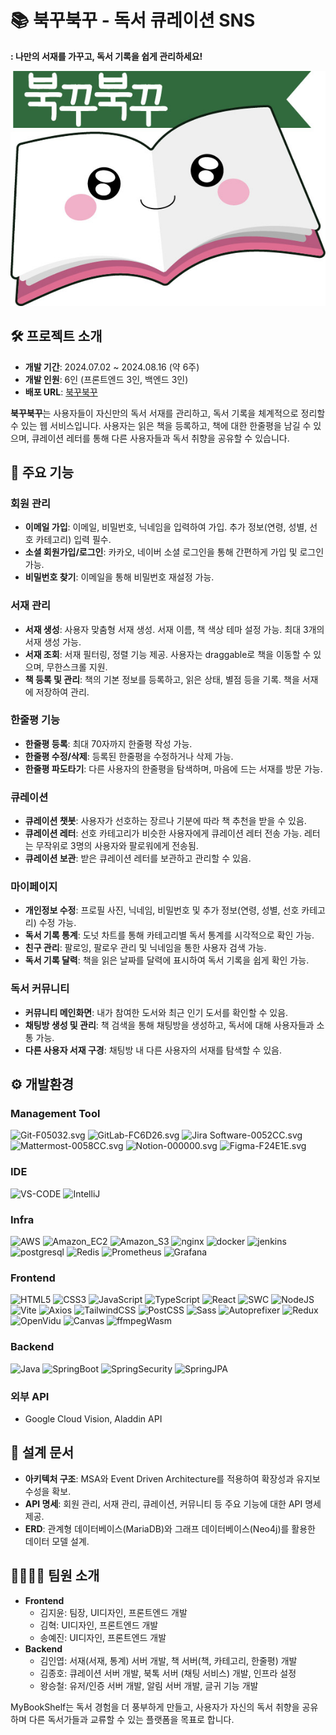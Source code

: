 # 📚 북꾸북꾸 - 독서 큐레이션 SNS

**: 나만의 서재를 가꾸고, 독서 기록을 쉽게 관리하세요!**

![로고](./images/logo_white.jpg)

## 🛠 프로젝트 소개
- **개발 기간**: 2024.07.02 ~ 2024.08.16 (약 6주)
- **개발 인원**: 6인 (프론트엔드 3인, 백엔드 3인)
- **배포 URL**: [북꾸북꾸](https://i11a506.p.ssafy.io)

<b>북꾸북꾸</b>는 사용자들이 자신만의 독서 서재를 관리하고, 독서 기록을 체계적으로 정리할 수 있는 웹 서비스입니다. 사용자는 읽은 책을 등록하고, 책에 대한 한줄평을 남길 수 있으며, 큐레이션 레터를 통해 다른 사용자들과 독서 취향을 공유할 수 있습니다.

## 🌟 주요 기능

### 회원 관리
- **이메일 가입**: 이메일, 비밀번호, 닉네임을 입력하여 가입. 추가 정보(연령, 성별, 선호 카테고리) 입력 필수.
- **소셜 회원가입/로그인**: 카카오, 네이버 소셜 로그인을 통해 간편하게 가입 및 로그인 가능.
- **비밀번호 찾기**: 이메일을 통해 비밀번호 재설정 가능.

### 서재 관리
- **서재 생성**: 사용자 맞춤형 서재 생성. 서재 이름, 책 색상 테마 설정 가능. 최대 3개의 서재 생성 가능.
- **서재 조회**: 서재 필터링, 정렬 기능 제공. 사용자는 draggable로 책을 이동할 수 있으며, 무한스크롤 지원.
- **책 등록 및 관리**: 책의 기본 정보를 등록하고, 읽은 상태, 별점 등을 기록. 책을 서재에 저장하여 관리.

### 한줄평 기능
- **한줄평 등록**: 최대 70자까지 한줄평 작성 가능.
- **한줄평 수정/삭제**: 등록된 한줄평을 수정하거나 삭제 가능.
- **한줄평 파도타기**: 다른 사용자의 한줄평을 탐색하며, 마음에 드는 서재를 방문 가능.

### 큐레이션
- **큐레이션 챗봇**: 사용자가 선호하는 장르나 기분에 따라 책 추천을 받을 수 있음.
- **큐레이션 레터**: 선호 카테고리가 비슷한 사용자에게 큐레이션 레터 전송 가능. 레터는 무작위로 3명의 사용자와 팔로워에게 전송됨.
- **큐레이션 보관**: 받은 큐레이션 레터를 보관하고 관리할 수 있음.

### 마이페이지
- **개인정보 수정**: 프로필 사진, 닉네임, 비밀번호 및 추가 정보(연령, 성별, 선호 카테고리) 수정 가능.
- **독서 기록 통계**: 도넛 차트를 통해 카테고리별 독서 통계를 시각적으로 확인 가능.
- **친구 관리**: 팔로잉, 팔로우 관리 및 닉네임을 통한 사용자 검색 가능.
- **독서 기록 달력**: 책을 읽은 날짜를 달력에 표시하여 독서 기록을 쉽게 확인 가능.

### 독서 커뮤니티
- **커뮤니티 메인화면**: 내가 참여한 도서와 최근 인기 도서를 확인할 수 있음.
- **채팅방 생성 및 관리**: 책 검색을 통해 채팅방을 생성하고, 독서에 대해 사용자들과 소통 가능.
- **다른 사용자 서재 구경**: 채팅방 내 다른 사용자의 서재를 탐색할 수 있음.

## ⚙ 개발환경

### Management Tool

![Git-F05032.svg](https://img.shields.io/badge/Git-F05032.svg?&style=for-the-badge&logo=Git&logoColor=white)
![GitLab-FC6D26.svg](https://img.shields.io/badge/GitLab-FC6D26.svg?&style=for-the-badge&logo=GitLab&logoColor=white)
![Jira Software-0052CC.svg](https://img.shields.io/badge/Jira_Software-0052CC.svg?&style=for-the-badge&logo=JiraSoftware&logoColor=white)
![Mattermost-0058CC.svg](https://img.shields.io/badge/Mattermost-0058CC.svg?&style=for-the-badge&logo=Mattermost&logoColor=white)
![Notion-000000.svg](https://img.shields.io/badge/Notion-000000.svg?&style=for-the-badge&logo=Notion&logoColor=white)
![Figma-F24E1E.svg](https://img.shields.io/badge/Figma-F24E1E.svg?&style=for-the-badge&logo=Figma&logoColor=white)

### IDE

![VS-CODE](https://img.shields.io/badge/Visual%20Studio%20Code-007ACC.svg?&style=for-the-badge&logo=Visual%20Studio%20Code&logoColor=white)
![IntelliJ](https://img.shields.io/badge/IntelliJ%20IDEA-000000.svg?&style=for-the-badge&logo=IntelliJ%20IDEA&logoColor=white)

### Infra

![AWS](https://img.shields.io/badge/Amazon_AWS-232F3E.svg?&style=for-the-badge&logo=AmazonAWS_&logoColor=white)
![Amazon_EC2](https://img.shields.io/badge/Amazon%20EC2-FF9900.svg?&style=for-the-badge&logo=Amazon%20EC2&logoColor=white)
![Amazon_S3](https://img.shields.io/badge/Amazon%20S3-569A31.svg?&style=for-the-badge&logo=Amazon%20S3&logoColor=white)
![nginx](https://img.shields.io/badge/NGINX-009639.svg?&style=for-the-badge&logo=NGINX&logoColor=white)
![docker](https://img.shields.io/badge/Docker-2496ED.svg?&style=for-the-badge&logo=Docker&logoColor=white)
![jenkins](https://img.shields.io/badge/Jenkins-D24939.svg?&style=for-the-badge&logo=Jenkins&logoColor=white)
![postgresql](https://img.shields.io/badge/PostgreSQL-4169E1.svg?&style=for-the-badge&logo=PostgreSQL&logoColor=white)
![Redis](https://img.shields.io/badge/Redis-DC3872D.svg?&style=for-the-badge&logo=Redis&logoColor=white)
![Prometheus](https://img.shields.io/badge/Prometheus-E6522C.svg?&style=for-the-badge&logo=Prometheus&logoColor=white)
![Grafana](https://img.shields.io/badge/Grafana-F46800.svg?&style=for-the-badge&logo=Grafana&logoColor=white)

### Frontend

![HTML5](https://img.shields.io/badge/HTML5-E34F26.svg?&style=for-the-badge&logo=HTML5&logoColor=white)
![CSS3](https://img.shields.io/badge/CSS3-1572B6.svg?&style=for-the-badge&logo=CSS3&logoColor=white)
![JavaScript](https://img.shields.io/badge/JavaScript-F7DF1E.svg?&style=for-the-badge&logo=JavaScript&logoColor=white)
![TypeScript](https://img.shields.io/badge/TypeScript-3172C6.svg?&style=for-the-badge&logo=TypeScript&logoColor=white)
![React](https://img.shields.io/badge/React-61DAFB.svg?&style=for-the-badge&logo=React&logoColor=white)
![SWC](https://img.shields.io/badge/Node\.js-339933.svg?&style=for-the-badge&logo=Node\.js&logoColor=white)
![NodeJS](https://img.shields.io/badge/Amazon%20EC2-FF9900.svg?&style=for-the-badge&logo=Amazon%20EC2&logoColor=white)
![Vite](https://img.shields.io/badge/Vite-646CFF.svg?&style=for-the-badge&logo=Vite&logoColor=white)
![Axios](https://img.shields.io/badge/Axios-5A29E4.svg?&style=for-the-badge&logo=Axios&logoColor=white)
![TailwindCSS](https://img.shields.io/badge/Tailwind_CSS-06B6D4.svg?&style=for-the-badge&logo=TailwindCSS&logoColor=white)
![PostCSS](https://img.shields.io/badge/PostCSS-DD3A0A.svg?&style=for-the-badge&logo=PostCSS&logoColor=white)
![Sass](https://img.shields.io/badge/Sass-CC6699.svg?&style=for-the-badge&logo=Sass&logoColor=white)
![Autoprefixer](https://img.shields.io/badge/Autoprefixer-DD3735.svg?&style=for-the-badge&logo=Autoprefixer&logoColor=white)
![Redux](https://img.shields.io/badge/Redux-764ABC.svg?&style=for-the-badge&logo=Redux&logoColor=white)
![OpenVidu](https://img.shields.io/badge/Openvidu-05D261.svg?&style=for-the-badge)
![Canvas](https://img.shields.io/badge/Canvas-000000.svg?&style=for-the-badge)
![ffmpegWasm](https://img.shields.io/badge/FfmpegWasm-654FF0.svg?&style=for-the-badge&logo=FFmpeg&logoColor=white)

### Backend

![Java](https://img.shields.io/badge/Java-634533.svg?&style=for-the-badge)
![SpringBoot](https://img.shields.io/badge/Spring_Boot-6DB33F.svg?&style=for-the-badge&logo=SpringBoot&logEoColor=white)
![SpringSecurity](https://img.shields.io/badge/Spring_Security-6DB33F.svg?&style=for-the-badge&logo=SpringSecurity&logoColor=white)
![SpringJPA](https://img.shields.io/badge/Spring_JPA-6DB33F.svg?&style=for-the-badge)

### **외부 API**
- Google Cloud Vision, Aladdin API

## 📜 설계 문서
- **아키텍처 구조**: MSA와 Event Driven Architecture를 적용하여 확장성과 유지보수성을 확보.
- **API 명세**: 회원 관리, 서재 관리, 큐레이션, 커뮤니티 등 주요 기능에 대한 API 명세 제공.
- **ERD**: 관계형 데이터베이스(MariaDB)와 그래프 데이터베이스(Neo4j)를 활용한 데이터 모델 설계.

## 👨‍👩‍👧‍👧 팀원 소개
- **Frontend**
  - 김지윤: 팀장, UI디자인, 프론트엔드 개발
  - 김혁: UI디자인, 프론트엔드 개발
  - 송예진: UI디자인, 프론트엔드 개발
- **Backend**
  - 김인엽: 서재(서재, 통계) 서버 개발, 책 서버(책, 카테고리, 한줄평) 개발
  - 김종호: 큐레이션 서버 개발, 북톡 서버 (채팅 서비스) 개발, 인프라 설정
  - 왕승철: 유저/인증 서버 개발, 알림 서버 개발, 글귀 기능 개발

MyBookShelf는 독서 경험을 더 풍부하게 만들고, 사용자가 자신의 독서 취향을 공유하며 다른 독서가들과 교류할 수 있는 플랫폼을 목표로 합니다.
